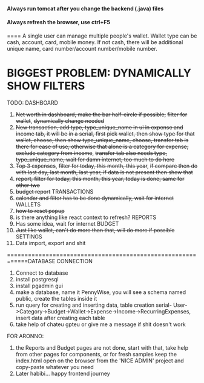 
#### Always run tomcat after you change the backend (.java) files
#### Always refresh the browser, use ctrl+F5

==== A single user can manage multiple people's wallet. Wallet type can be cash, account, card, mobile money. If not cash, there will be additional unique name, card number/account number/mobile number.

# **BIGGEST PROBLEM: DYNAMICALLY SHOW FILTERS**

TODO:
DASHBOARD
1. ~~Net worth in dashboard, make the bar half-circle if possible,~~ ~~filter for wallet~~, ~~dynamically change needed~~
2. ~~New transaction, add type, type_unique_name in ui in expense and income tab, it will be in a serial, first pick wallet, then show type for that wallet, choose, then show type_unique_name, choose, transfer tab is there for ease of use, otherwise that alone is a category for expense,~~ ~~exclude category from income~~, ~~transfer tab also needs type, type_unique_name, wait for damn internet, too much to do here~~
3. ~~Top 3 expenses~~, ~~filter for today, this month, this year~~, ~~if compare then do with last day, last month, last year, if data is not present then show that~~
4. ~~report, filter for today, this month, this year, today is done, same for other two~~
5. ~~budget report~~
TRANSACTIONS
6. ~~calendar and filter has to be done dynamically, wait for internet~~
WALLETS
7. ~~how to reset popup~~
8. is there anything like react context to refresh?
REPORTS
9. Has some idea, wait for internet
BUDGET
10. ~~Just like wallet, can't do more than that, will do more if possible~~ 
SETTINGS
11. Data import, export and shit

============================================================DATABASE CONNECTION
1. Connect to database
2. install postgresql
3. install pgadmin gui
4. make a database, name it PennyWise, you will see a schema named public, create the tables inside it
5. run query for creating and inserting data, table creation serial- User->Category->Budget->Wallet->Expense->Income->RecurringExpenses, insert data after creating each table
6. take help of chateu gpteu or give me a message if shit doesn't work

FOR ARONNO:
1. the Reports and Budget pages are not done, start with that, take help from other pages for components, or for fresh samples keep the index.html
open on the browser from the 'NICE ADMIN' project and copy-paste whatever you need
2. Later habibi... happy frontend journey






